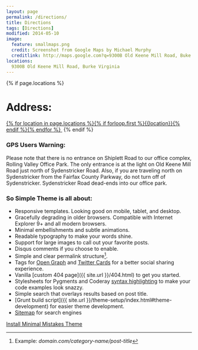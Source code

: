 ```yaml
---
layout: page
permalink: /directions/
title: Directions
tags: [Directions]
modified: 2014-05-10
image:
  feature: smallmaps.png
  credit: Screenshot from Google Maps by Michael Murphy
  creditlink: http://maps.google.com?q=9300B Old Keene Mill Road, Buke Virginia
locations:
  9300B Old Keene Mill Road, Burke Virginia
---
```


{% if page.locations %}
# Address:
<a href="https://www.google.com/maps?q={% for location in page.locations %}{% if forloop.first %}{{location}}{% endif %}{% endfor %}">{% for location in page.locations %}{% if forloop.first %}{{location}}{% endif %}{% endfor %}
<img src="http://maps.googleapis.com/maps/api/staticmap?{% for location in page.locations %}{% if forloop.first %}center={{location}}&markers=color:blue%7C{{location}}{% else %}&markers=color:blue%7C{{location}}{% endif %}{% endfor %}&zoom={% if page.zoom %}{{page.zoom}}{% else %}13{% endif %}&size=400x300&scale=2&sensor=false&visual_refresh=true" alt=""></a>
{% endif %}

### GPS Users Warning:

Please note that there is no entrance on Shiplett Road to our office complex, Rolling Valley Office Park. The only entrance is at the light on Old Keene Mill Road just north of Sydenstricker Road. Also, if you are traveling north on Sydenstricker from the Fairfax County Parkway, do not turn off of Sydenstricker. Sydenstricker Road dead-ends into our office park.

### So Simple Theme is all about:

* Responsive templates. Looking good on mobile, tablet, and desktop.
* Gracefully degrading in older browsers. Compatible with Internet Explorer 9+ and all modern browsers.
* Minimal embellishments and subtle animations. 
* Readable typography to make your words shine.
* Support for large images to call out your favorite posts.
* Disqus comments if you choose to enable.
* Simple and clear permalink structure[^1].
* Tags for [Open Graph](https://developers.facebook.com/docs/opengraph/) and [Twitter Cards](https://dev.twitter.com/docs/cards) for a better social sharing experience.
* Vanilla [custom 404 page]({{ site.url }}/404.html) to get you started.
* Stylesheets for Pygments and Coderay [syntax highlighting](http://mmistakes.github.io/articles/so-simple-theme/code-highlighting-post/) to make your code examples look snazzy.
* Simple search that overlays results based on post title.
* [Grunt build script]({{ site.url }}/theme-setup/index.html#theme-development) for easier theme development.
* [Sitemap](https://github.com/mmistakes/so-simple-theme/blob/master/sitemap.xml) for search engines

<a markdown="0" href="{{ site.url }}/theme-setup" class="btn">Install Minimal Mistakes Theme</a>

[^1]: Example: *domain.com/category-name/post-title*